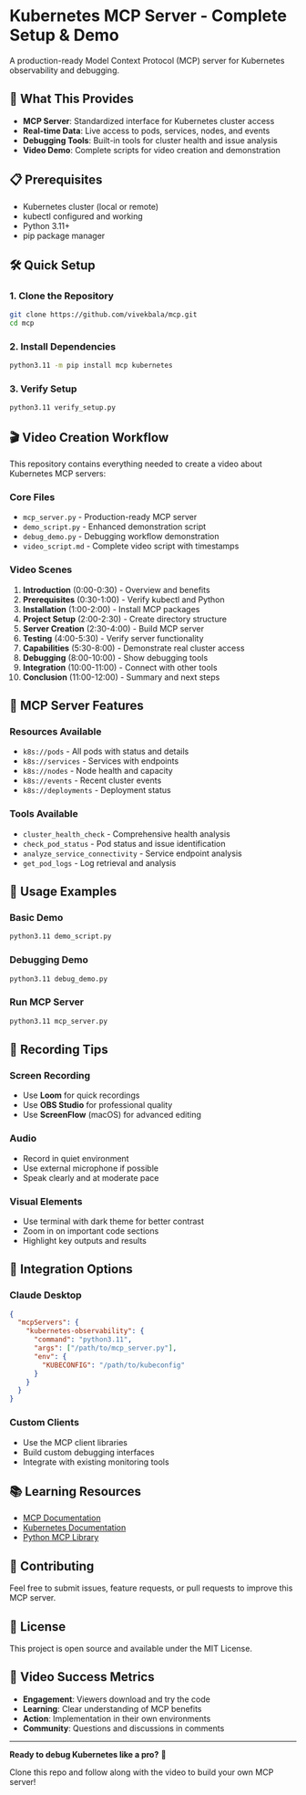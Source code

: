 # Kubernetes MCP Server - Complete Setup & Demo

A production-ready Model Context Protocol (MCP) server for Kubernetes observability and debugging.

## 🚀 What This Provides

- **MCP Server**: Standardized interface for Kubernetes cluster access
- **Real-time Data**: Live access to pods, services, nodes, and events
- **Debugging Tools**: Built-in tools for cluster health and issue analysis
- **Video Demo**: Complete scripts for video creation and demonstration

## 📋 Prerequisites

- Kubernetes cluster (local or remote)
- kubectl configured and working
- Python 3.11+
- pip package manager

## 🛠️ Quick Setup

### 1. Clone the Repository
```bash
git clone https://github.com/vivekbala/mcp.git
cd mcp
```

### 2. Install Dependencies
```bash
python3.11 -m pip install mcp kubernetes
```

### 3. Verify Setup
```bash
python3.11 verify_setup.py
```

## 🎬 Video Creation Workflow

This repository contains everything needed to create a video about Kubernetes MCP servers:

### Core Files
- `mcp_server.py` - Production-ready MCP server
- `demo_script.py` - Enhanced demonstration script
- `debug_demo.py` - Debugging workflow demonstration
- `video_script.md` - Complete video script with timestamps

### Video Scenes
1. **Introduction** (0:00-0:30) - Overview and benefits
2. **Prerequisites** (0:30-1:00) - Verify kubectl and Python
3. **Installation** (1:00-2:00) - Install MCP packages
4. **Project Setup** (2:00-2:30) - Create directory structure
5. **Server Creation** (2:30-4:00) - Build MCP server
6. **Testing** (4:00-5:30) - Verify server functionality
7. **Capabilities** (5:30-8:00) - Demonstrate real cluster access
8. **Debugging** (8:00-10:00) - Show debugging tools
9. **Integration** (10:00-11:00) - Connect with other tools
10. **Conclusion** (11:00-12:00) - Summary and next steps

## 🔧 MCP Server Features

### Resources Available
- `k8s://pods` - All pods with status and details
- `k8s://services` - Services with endpoints
- `k8s://nodes` - Node health and capacity
- `k8s://events` - Recent cluster events
- `k8s://deployments` - Deployment status

### Tools Available
- `cluster_health_check` - Comprehensive health analysis
- `check_pod_status` - Pod status and issue identification
- `analyze_service_connectivity` - Service endpoint analysis
- `get_pod_logs` - Log retrieval and analysis

## 📱 Usage Examples

### Basic Demo
```bash
python3.11 demo_script.py
```

### Debugging Demo
```bash
python3.11 debug_demo.py
```

### Run MCP Server
```bash
python3.11 mcp_server.py
```

## 🎥 Recording Tips

### Screen Recording
- Use **Loom** for quick recordings
- Use **OBS Studio** for professional quality
- Use **ScreenFlow** (macOS) for advanced editing

### Audio
- Record in quiet environment
- Use external microphone if possible
- Speak clearly and at moderate pace

### Visual Elements
- Use terminal with dark theme for better contrast
- Zoom in on important code sections
- Highlight key outputs and results

## 🔗 Integration Options

### Claude Desktop
```json
{
  "mcpServers": {
    "kubernetes-observability": {
      "command": "python3.11",
      "args": ["/path/to/mcp_server.py"],
      "env": {
        "KUBECONFIG": "/path/to/kubeconfig"
      }
    }
  }
}
```

### Custom Clients
- Use the MCP client libraries
- Build custom debugging interfaces
- Integrate with existing monitoring tools

## 📚 Learning Resources

- [MCP Documentation](https://modelcontextprotocol.io/)
- [Kubernetes Documentation](https://kubernetes.io/docs/)
- [Python MCP Library](https://github.com/anthropics/anthropic-cookbook)

## 🤝 Contributing

Feel free to submit issues, feature requests, or pull requests to improve this MCP server.

## 📄 License

This project is open source and available under the MIT License.

## 🎯 Video Success Metrics

- **Engagement**: Viewers download and try the code
- **Learning**: Clear understanding of MCP benefits
- **Action**: Implementation in their own environments
- **Community**: Questions and discussions in comments

---

**Ready to debug Kubernetes like a pro?** 🚀

Clone this repo and follow along with the video to build your own MCP server!
